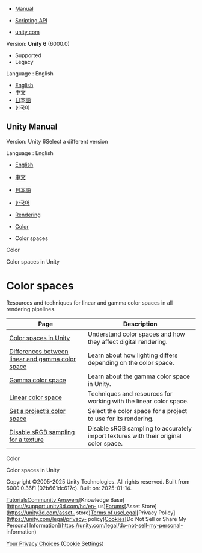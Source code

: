 [](https://docs.unity3d.com)

  * [Manual](../Manual/index.html)
  * [Scripting API](../ScriptReference/index.html)

  * [unity.com](https://unity.com/)

Version: **Unity 6** (6000.0)

  * Supported
  * Legacy

Language : English

  * [English](/Manual/color-spaces-landing.html)
  * [中文](/cn/current/Manual/color-spaces-landing.html)
  * [日本語](/ja/current/Manual/color-spaces-landing.html)
  * [한국어](/kr/current/Manual/color-spaces-landing.html)

[](https://docs.unity3d.com)

## Unity Manual

Version: Unity 6Select a different version

Language : English

  * [English](/Manual/color-spaces-landing.html)
  * [中文](/cn/current/Manual/color-spaces-landing.html)
  * [日本語](/ja/current/Manual/color-spaces-landing.html)
  * [한국어](/kr/current/Manual/color-spaces-landing.html)

  * [Rendering](rendering-and-post-processing.html)
  * [Color](graphics-color.html)
  * Color spaces

[](graphics-color.html)

Color

[](color-spaces.html)

Color spaces in Unity

# Color spaces

Resources and techniques for linear and gamma color spaces in all rendering
pipelines.

Page | Description  
---|---  
[Color spaces in Unity](color-spaces.html) | Understand color spaces and how they affect digital rendering.  
[Differences between linear and gamma color space](differences-linear-gamma-color-space.html) | Learn about how lighting differs depending on the color space.  
[Gamma color space](gamma-color-space.html) | Learn about the gamma color space in Unity.  
[Linear color space](linear-color-space-landing.html) | Techniques and resources for working with the linear color space.  
[Set a project’s color space](set-project-color-space.html) | Select the color space for a project to use for its rendering.  
[Disable sRGB sampling for a texture](disable-srgb-sampling-textures.html) | Disable sRGB sampling to accurately import textures with their original color space.  
  
[](graphics-color.html)

Color

[](color-spaces.html)

Color spaces in Unity

Copyright ©2005-2025 Unity Technologies. All rights reserved. Built from
6000.0.36f1 (02b661dc617c). Built on: 2025-01-14.

[Tutorials](https://learn.unity.com/)[Community
Answers](https://answers.unity3d.com)[Knowledge
Base](https://support.unity3d.com/hc/en-
us)[Forums](https://forum.unity3d.com)[Asset Store](https://unity3d.com/asset-
store)[Terms of
use](https://docs.unity3d.com/Manual/TermsOfUse.html)[Legal](https://unity.com/legal)[Privacy
Policy](https://unity.com/legal/privacy-
policy)[Cookies](https://unity.com/legal/cookie-policy)[Do Not Sell or Share
My Personal Information](https://unity.com/legal/do-not-sell-my-personal-
information)

[Your Privacy Choices (Cookie Settings)](javascript:void\(0\);)

